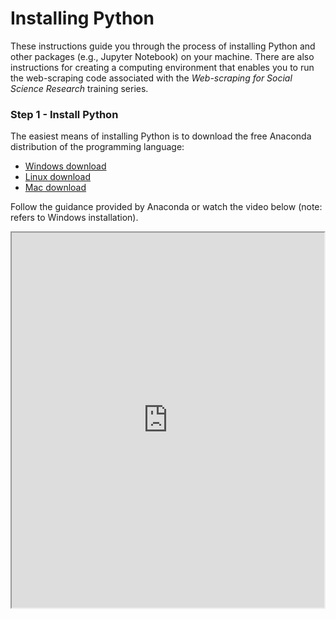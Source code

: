 # Installing Python

These instructions guide you through the process of installing Python and other packages (e.g., Jupyter Notebook) on your machine. There are also instructions for creating a computing environment that enables you to run the web-scraping code associated with the *Web-scraping for Social Science Research* training series.

### Step 1 - Install Python

The easiest means of installing Python is to download the free Anaconda distribution of the programming language:
* <a href="https://www.anaconda.com/distribution/#windows" target=_blank>Windows download</a>
* <a href="https://www.anaconda.com/distribution/#linux" target=_blank>Linux download</a>
* <a href="https://www.anaconda.com/distribution/#macos" target=_blank>Mac download</a>

Follow the guidance provided by Anaconda or watch the video below (note: refers to Windows installation).

<iframe src="https://www.youtube.com/watch?1=&v=a-a79gH6fB8", width="500", height="600">

### Step 2 - Create folder to store code and data

The next step is to create a folder on your machine for storing the web-scraping code and other necessary materials. Open your command line interface (CLI) and type the following (ignore lines beginning with #):
```
# Windows

mkdir web-scraping
cd web-scraping
```

This creates a new folder on your machine for storing the files. Now place the following files in this folder:
* aus-charity-data-download.py
* requirements.txt
